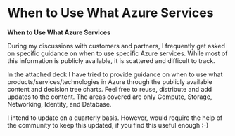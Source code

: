 # When to Use What Azure Services
<B>When to Use What Azure Services</B>

During my discussions with customers and partners, I frequently get asked on specific guidance on when to use specific Azure services. While most of this information is publicly available, it is scattered and difficult to track.

In the attached deck I have tried to provide guidance on when to use what products/services/technologies in Azure through the publicly available content and decision tree charts. Feel free to reuse, distribute and add updates to the content. The areas covered are only Compute, Storage, Networking, Identity, and Database.

I intend to update on a quarterly basis. However, would require the help of the community to keep this updated, if you find this useful enough :-)
